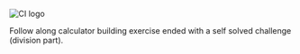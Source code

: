 ![CI logo](https://codeinstitute.s3.amazonaws.com/fullstack/ci_logo_small.png)

Follow along calculator building exercise ended with a self solved challenge (division part).